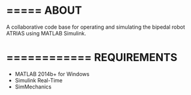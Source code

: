 =====
ABOUT
=====

A collaborative code base for operating and simulating the bipedal robot
ATRIAS using MATLAB Simulink.

============
REQUIREMENTS
============

* MATLAB 2014b+ for Windows
* Simulink Real-Time
* SimMechanics
